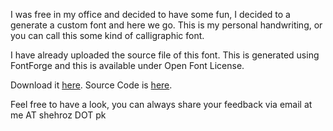 I was free in my office and decided to have some fun, I decided to a generate a custom font and here we go. This is my personal handwriting, or you can call this some kind of calligraphic font.

I have already uploaded the source file of this font. This is generated using FontForge and this is available under Open Font License.

Download it [here](https://github.com/xehroz/Shehroz-Font/archive/refs/heads/main.zip). Source Code is [here](https://github.com/xehroz/Shehroz-Font).

Feel free to have a look, you can always share your feedback via email at me AT shehroz DOT pk

